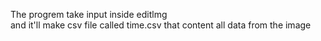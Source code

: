 The progrem take input inside editlmg <br />
and it'll make csv file called time.csv that content all data from the image

